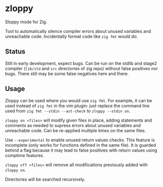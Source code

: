 # zloppy

Sloppy mode for Zig.

Tool to automatically silence compiler errors about unused variables and
unreachable code. Incidentally format code like `zig fmt` would do.

## Status

Still in early development, expect bugs. Can be run on the stdlib and stage2
compiler (`lib/std` and `src` directories of zig repo) without false positives
nor bugs. There still may be some false negatives here and there.

## Usage

Zloppy can be used where you would use `zig fmt`. For example, it can be used
instead of `zig fmt` in the vim plugin: just replace the command line used from
`zig fmt --stdin --ast-check` to `zloppy --stdin on`.

`zloppy on <files>` will modify given files in place, adding statements and
comments as needed to supress errors about unused variables and unreachable
code. Can be re-applied multiple times on the same files.

Use `--experimental` to enable unused return values checks. This feature is
incomplete (only works for functions defined in the same file). It is guarded
behind a flag because it may lead to false positives with return values using
comptime features.

`zloppy off <files>` will remove all modifications previously added with `zloppy on`.

Directories will be searched recursively.
